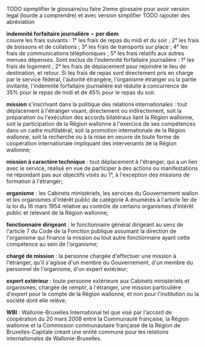 TODO sipmplifier le glossaire/ou faire 2ieme glossaire pour avoir version legal (lourde a comprendre) et avec version simplifier
TODO rajouter des abréviation

**indemnité forfaitaire journalière** = **per diem** <br>
couvre les frais suivants :
1° les frais de repas du midi et du soir ;
2° les frais de boissons et de collations ;
3° les frais de transports sur place ;
4° les frais de communications téléphoniques ;
5° les frais relatifs aux autres menues dépenses.
Sont exclus de l'indemnité forfaitaire journalière :
1° les frais de logement ;
2° les frais de déplacement pour rejoindre le lieu de destination, et retour.
Si les frais de repas sont directement pris en charge par le service fédéral, l'autorité étrangère, l'organisme étranger ou la partie invitante, l'indemnité forfaitaire journalière est réduite à concurrence de 35% pour le repas de midi et de 45% pour le repas du soir.

**mission** s'inscrivant dans la politique des relations internationales : tout déplacement à l'étranger visant, directement ou indirectement, soit la préparation ou l'exécution des accords bilatéraux liant la Région wallonne, soit la participation de la Région wallonne à l'exercice de ses compétences dans un cadre multilatéral, soit la promotion internationale de la Région wallonne, soit la recherche ou à la mise en oeuvre de toute forme de coopération internationale impliquant des intervenants de la Région wallonne;<br>

**mission à caractère technique** : tout déplacement à l'étranger, qui a un lien avec le service, réalisé en vue de participer à des actions ou manifestations ne répondant pas aux objectifs visés au 1°, à l'exception des missions de formation à l'étranger;<br>

**organisme** : les Cabinets ministériels, les services du Gouvernement wallon et les organismes d'intérêt public de catégorie A énumérés à l'article 1er de la loi du 16 mars 1954 relative au contrôle de certains organismes d'intérêt public et relevant de la Région wallonne;<br>

**fonctionnaire dirigeant** : le fonctionnaire général dirigeant au sens de l'article 7 du Code de la Fonction publique assumant la direction de l'organisme qui finance la mission ou tout autre fonctionnaire ayant cette compétence au sein de l'organisme;<br>

**chargé de mission** : la personne chargée d'effectuer une mission à l'étranger, qu'il s'agisse d'un membre du Gouvernement, d'un membre du personnel de l'organisme, d'un expert extérieur;<br>

**expert extérieur** : toute personne extérieure aux Cabinets ministériels et organismes, chargée de remplir, à l'étranger, une mission particulière d'expert pour le compte de la Région wallonne, et non pour l'institution ou la société dont elle relève;<br>

**WBI** : Wallonie-Bruxelles International tel que visé par l'accord de coopération du 20 mars 2008 entre la Communauté française, la Région wallonne et la Commission communautaire française de la Région de Bruxelles-Capitale créant une entité commune pour les relations internationales de Wallonie-Bruxelles.<br>